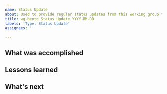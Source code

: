 ```yaml
---
name: Status Update
about: Used to provide regular status updates from this working group to the community.
title: wg-bento Status Update YYYY-MM-DD
labels: 'Type: Status Update'
assignees: ''

---
```


## What was accomplished

## Lessons learned

## What's next
